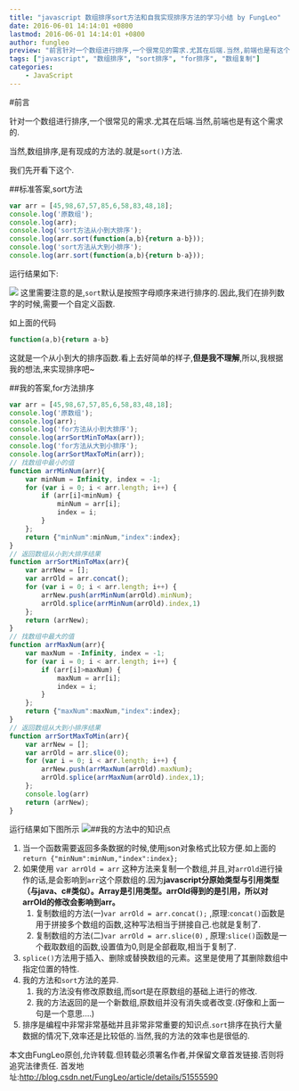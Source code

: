 ```yaml
---
title: "javascript 数组排序sort方法和自我实现排序方法的学习小结 by FungLeo"
date: 2016-06-01 14:14:01 +0800
lastmod: 2016-06-01 14:14:01 +0800
author: fungleo
preview: "前言针对一个数组进行排序,一个很常见的需求.尤其在后端.当然,前端也是有这个需求的.当然,数组排序,是有现成的方法的.就是sort()方法.我们先开看下这个.标准答案,sort方法vararr=[45,98,67,57,85,6,58,83,48,18];console.log('原数组');console.log(arr);console.log('sort方法从小到大排序');co"
tags: ["javascript", "数组排序", "sort排序", "for排序", "数组复制"]
categories:
    - JavaScript
---
```


#前言

针对一个数组进行排序,一个很常见的需求.尤其在后端.当然,前端也是有这个需求的.

当然,数组排序,是有现成的方法的.就是`sort()`方法.

我们先开看下这个.

##标准答案,sort方法

```javascript
var arr = [45,98,67,57,85,6,58,83,48,18];
console.log('原数组');
console.log(arr);
console.log('sort方法从小到大排序');
console.log(arr.sort(function(a,b){return a-b}));
console.log('sort方法从大到小排序');
console.log(arr.sort(function(a,b){return b-a}));
```
运行结果如下:

![](https://raw.githubusercontent.com/fengcms/articles/master/image/ce/9602922195ffa9f3529d21bcac4720.jpg)
这里需要注意的是,`sort`默认是按照字母顺序来进行排序的.因此,我们在排列数字的时候,需要一个自定义函数.

如上面的代码

```javascript
function(a,b){return a-b}
```

这就是一个从小到大的排序函数.看上去好简单的样子,**但是我不理解**,所以,我根据我的想法,来实现排序吧~

##我的答案,for方法排序
```javascript
var arr = [45,98,67,57,85,6,58,83,48,18];
console.log('原数组');
console.log(arr);
console.log('for方法从小到大排序');
console.log(arrSortMinToMax(arr));
console.log('for方法从大到小排序');
console.log(arrSortMaxToMin(arr));
// 找数组中最小的值
function arrMinNum(arr){
	var minNum = Infinity, index = -1;
	for (var i = 0; i < arr.length; i++) {
		if (arr[i]<minNum) {
			minNum = arr[i];
			index = i;
		}
	};
	return {"minNum":minNum,"index":index};
}
// 返回数组从小到大排序结果
function arrSortMinToMax(arr){
	var arrNew = [];
	var arrOld = arr.concat();
	for (var i = 0; i < arr.length; i++) {
		arrNew.push(arrMinNum(arrOld).minNum);
		arrOld.splice(arrMinNum(arrOld).index,1)
	};
	return (arrNew);
}
// 找数组中最大的值
function arrMaxNum(arr){
	var maxNum = -Infinity, index = -1;
	for (var i = 0; i < arr.length; i++) {
		if (arr[i]>maxNum) {
			maxNum = arr[i];
			index = i;
		}
	};
	return {"maxNum":maxNum,"index":index};
}
// 返回数组从大到小排序结果
function arrSortMaxToMin(arr){
	var arrNew = [];
	var arrOld = arr.slice(0);
	for (var i = 0; i < arr.length; i++) {
		arrNew.push(arrMaxNum(arrOld).maxNum);
		arrOld.splice(arrMaxNum(arrOld).index,1);
	};
    console.log(arr)
	return (arrNew);
}
```
运行结果如下图所示
![](https://raw.githubusercontent.com/fengcms/articles/master/image/8e/d17642bf373be011a8877f44b56286.jpg)##我的方法中的知识点
1. 当一个函数需要返回多条数据的时候,使用json对象格式比较方便.如上面的`return {"minNum":minNum,"index":index};`
2. 如果使用 `var arrOld = arr` 这种方法来复制一个数组,并且,对`arrOld`进行操作的话,是会影响到`arr`这个原数组的.因为**javascript分原始类型与引用类型（与java、c#类似）。Array是引用类型。arrOld得到的是引用，所以对arrOld的修改会影响到arr。**
	1. 复制数组的方法(一)`var arrOld = arr.concat();` ,原理:`concat()`函数是用于拼接多个数组的函数,这种写法相当于拼接自己.也就是复制了.
	2. 复制数组的方法(二)`var arrOld = arr.slice(0)` , 原理:`slice()`函数是一个截取数组的函数,设置值为0,则是全部截取,相当于复制了.
3. `splice()`方法用于插入、删除或替换数组的元素。这里是使用了其删除数组中指定位置的特性.
4. 我的方法和`sort`方法的差异.
	1. 我的方法没有修改原数组,而sort是在原数组的基础上进行的修改.
	2. 我的方法返回的是一个新数组,原数组并没有消失或者改变.(好像和上面一句是一个意思....)
5. 排序是编程中非常非常基础并且非常非常重要的知识点.`sort`排序在执行大量数据的情况下,效率还是比较低的.当然,我的方法的效率也是很低的.

本文由FungLeo原创,允许转载.但转载必须署名作者,并保留文章首发链接.否则将追究法律责任. 
首发地址:http://blog.csdn.net/FungLeo/article/details/51555590